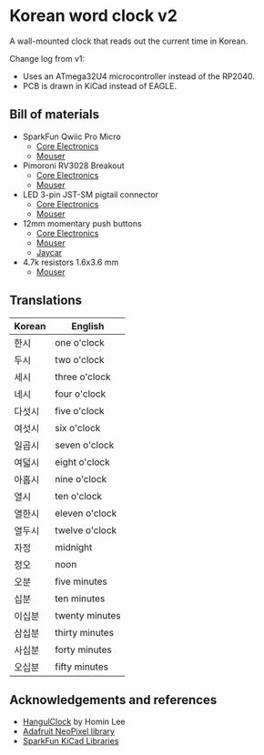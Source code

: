 # Korean word clock v2
A wall-mounted clock that reads out the current time in Korean.

Change log from v1:
- Uses an ATmega32U4 microcontroller instead of the RP2040. 
- PCB is drawn in KiCad instead of EAGLE.

## Bill of materials
* SparkFun Qwiic Pro Micro
    * [Core Electronics](https://core-electronics.com.au/sparkfun-qwiic-pro-micro-usb-c-atmega32u4.html)
    * [Mouser](https://au.mouser.com/ProductDetail/SparkFun/DEV-15795?qs=vHuUswq2%252BszUNhUhTg0rsg%3D%3D)
* Pimoroni RV3028 Breakout
    * [Core Electronics](https://core-electronics.com.au/pimoroni-rv3028-real-time-clock-rtc-breakout.html)
    * [Mouser](https://au.mouser.com/ProductDetail/Pimoroni/PIM449?qs=GedFDFLaBXE4W0MVwPUjCA%3D%3D)
* LED 3-pin JST-SM pigtail connector
    * [Core Electronics](https://core-electronics.com.au/led-strip-pigtail-connector-3-pin.html)
    * [Mouser](https://au.mouser.com/ProductDetail/Adafruit/1663?qs=GURawfaeGuBbzkAfeSrhnA%3D%3D)
* 12mm momentary push buttons
    * [Core Electronics](https://core-electronics.com.au/momentary-push-button-switch-12mm-square.html)
    * [Mouser](https://au.mouser.com/ProductDetail/SparkFun/COM-09190?qs=WyAARYrbSnYmfgv9mXV0oQ%3D%3D)
    * [Jaycar](https://www.jaycar.com.au/spst-pcb-mount-tactile-switch-round/p/SP0609)
* 4.7k resistors 1.6x3.6 mm
    * [Mouser](https://au.mouser.com/ProductDetail/YAGEO/MFR25SFTF52-4K7?qs=sGAEpiMZZMtlubZbdhIBIGLlr6zM66%2Fae5%252BGZlJpQLw%3D)

## Translations
Korean | English
------ | -------
한시 | one o'clock
두시 | two o'clock
세시 | three o'clock
네시 | four o'clock
다섯시 | five o'clock
여섯시 | six o'clock
일곱시 | seven o'clock
여덟시 | eight o'clock
아홉시 | nine o'clock
열시 | ten o'clock
열한시 | eleven o'clock
열두시 | twelve o'clock
자정 | midnight
정오 | noon
오분 | five minutes
십분 | ten minutes
이십분 | twenty minutes
삼십분 | thirty minutes
사십분 | forty minutes
오십분 | fifty minutes

## Acknowledgements and references
* [HangulClock](https://suapapa.github.io/site-hangulclocks/) by Homin Lee
* [Adafruit NeoPixel library](https://github.com/adafruit/Adafruit_NeoPixel)
* [SparkFun KiCad Libraries](https://github.com/sparkfun/SparkFun-KiCad-Libraries)
